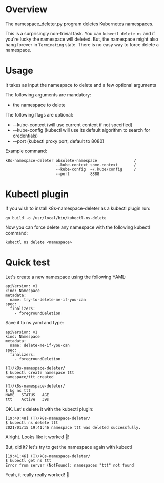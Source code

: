 # Overview

The namespace_deleter.py program deletes Kubernetes namespaces.

This is a surprisingly non-trivial task. You can `kubectl delete ns` and if you're lucky the namespace will deleted. But, the namespace might also hang forever in `Terminating` state. There is no easy way to force delete a namespace.

# Usage

It takes as input the namespace to delete and a few optional arguments

The following arguments are mandatory:
* the namespace to delete

The following flags are optional:
* --kube-context (will use current context if not specified)
* --kube-config  (kubectl will use its default algorithm to search for credentials)
* --port         (kubectl proxy port, default to 8080)

Example command:

```
k8s-namespace-deleter obsolete-namespace                /
                      --kube-context some-context       /
                      --kube-config  ~/.kube/config     /
                      --port         8888
```

# Kubectl plugin

If you wish to install k8s-namespace-deleter as a kubectl plugin run:

```
go build -o /usr/local/bin/kubectl-ns-delete
```

Now you can force delete any namespace with the following kubectl command:

```
kubectl ns delete <namespace>
```

# Quick test

Let's create a new namespace using the following YAML:

```
apiVersion: v1
kind: Namespace
metadata:
  name: try-to-delete-me-if-you-can
spec:
  finalizers:
    - foregroundDeletion
```

Save it to ns.yaml and type:

```
apiVersion: v1
kind: Namespace
metadata:
  name: delete-me-if-you-can
spec:
  finalizers:
    - foregroundDeletion 
```



```
(🐙)/k8s-namespace-deleter/
$ kubectl create namespace ttt
namespace/ttt created

(🐙)/k8s-namespace-deleter/
$ kg ns ttt
NAME   STATUS   AGE
ttt    Active   39s
```

OK. Let's delete it with the kubectl plugin:

```
[19:40:48] (🐙)/k8s-namespace-deleter/
$ kubectl ns delete ttt
2021/01/15 19:41:46 namespace ttt was deleted successfully.
```

Alright. Looks like it worked 👏!

But, did it? let's try to get the namespace again with kubectl

```
[19:41:46] (🐙)/k8s-namespace-deleter/
$ kubectl get ns ttt
Error from server (NotFound): namespaces "ttt" not found
```

Yeah, it really really worked! 🎉
